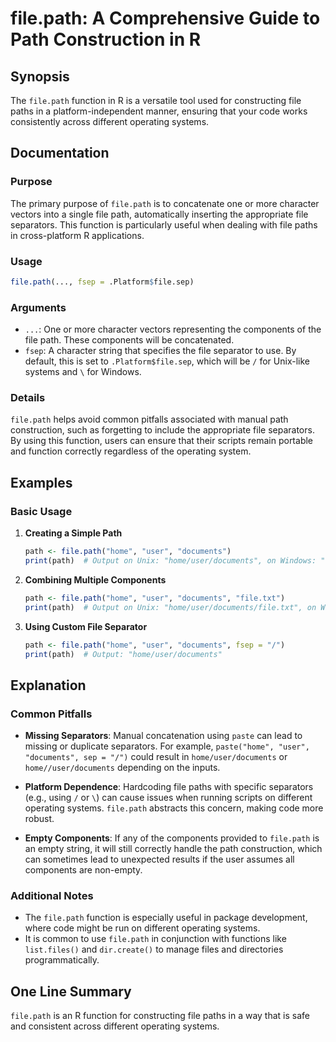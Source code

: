 <!--
Meta Description: # file.path: A Comprehensive Guide to Path Construction in R ## Synopsis The `file.path` function in R is a versatile tool used for constructing file ...
Meta Keywords: file, path, user, home, documents
-->

# file.path: A Comprehensive Guide to Path Construction in R

## Synopsis
The `file.path` function in R is a versatile tool used for constructing file paths in a platform-independent manner, ensuring that your code works consistently across different operating systems.

## Documentation
### Purpose
The primary purpose of `file.path` is to concatenate one or more character vectors into a single file path, automatically inserting the appropriate file separators. This function is particularly useful when dealing with file paths in cross-platform R applications.

### Usage
```R
file.path(..., fsep = .Platform$file.sep)
```

### Arguments
- `...`: One or more character vectors representing the components of the file path. These components will be concatenated.
- `fsep`: A character string that specifies the file separator to use. By default, this is set to `.Platform$file.sep`, which will be `/` for Unix-like systems and `\` for Windows.

### Details
`file.path` helps avoid common pitfalls associated with manual path construction, such as forgetting to include the appropriate file separators. By using this function, users can ensure that their scripts remain portable and function correctly regardless of the operating system.

## Examples
### Basic Usage
1. **Creating a Simple Path**
   ```R
   path <- file.path("home", "user", "documents")
   print(path)  # Output on Unix: "home/user/documents", on Windows: "home\user\documents"
   ```

2. **Combining Multiple Components**
   ```R
   path <- file.path("home", "user", "documents", "file.txt")
   print(path)  # Output on Unix: "home/user/documents/file.txt", on Windows: "home\user\documents\file.txt"
   ```

3. **Using Custom File Separator**
   ```R
   path <- file.path("home", "user", "documents", fsep = "/")
   print(path)  # Output: "home/user/documents"
   ```

## Explanation
### Common Pitfalls
- **Missing Separators**: Manual concatenation using `paste` can lead to missing or duplicate separators. For example, `paste("home", "user", "documents", sep = "/")` could result in `home/user/documents` or `home//user/documents` depending on the inputs.
  
- **Platform Dependence**: Hardcoding file paths with specific separators (e.g., using `/` or `\`) can cause issues when running scripts on different operating systems. `file.path` abstracts this concern, making code more robust.

- **Empty Components**: If any of the components provided to `file.path` is an empty string, it will still correctly handle the path construction, which can sometimes lead to unexpected results if the user assumes all components are non-empty.

### Additional Notes
- The `file.path` function is especially useful in package development, where code might be run on different operating systems.
- It is common to use `file.path` in conjunction with functions like `list.files()` and `dir.create()` to manage files and directories programmatically.

## One Line Summary
`file.path` is an R function for constructing file paths in a way that is safe and consistent across different operating systems.